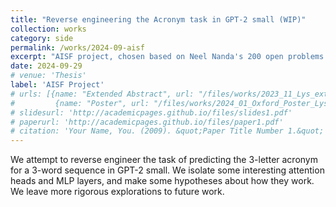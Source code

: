 ```yaml
---
title: "Reverse engineering the Acronym task in GPT-2 small (WIP)"
collection: works
category: side
permalink: /works/2024-09-aisf
excerpt: "AISF project, chosen based on Neel Nanda's 200 open problems."
date: 2024-09-29
# venue: 'Thesis'
label: 'AISF Project'
# urls: [{name: "Extended Abstract", url: "/files/works/2023_11_Lys_extended_abstract-11.pdf"}, 
#         {name: "Poster", url: "/files/works/2024_01_Oxford_Poster_Lys-7.pdf"}]
# slidesurl: 'http://academicpages.github.io/files/slides1.pdf'
# paperurl: 'http://academicpages.github.io/files/paper1.pdf'
# citation: 'Your Name, You. (2009). &quot;Paper Title Number 1.&quot; <i>Journal 1</i>. 1(1).'
---
```


We attempt to reverse engineer the task of predicting the 3-letter acronym for a 3-word sequence in GPT-2 small. We isolate some interesting attention heads and MLP layers, and make some hypotheses about how they work. We leave more rigorous explorations to future work.

